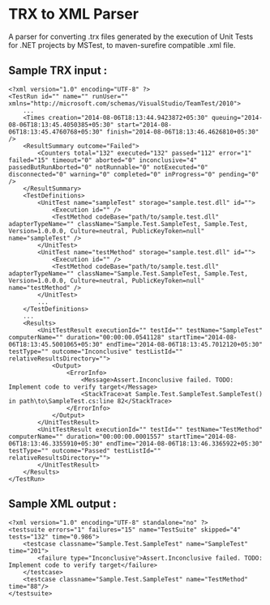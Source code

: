 TRX to XML Parser
==========

A parser for converting .trx files generated by the execution of Unit Tests for .NET projects by MSTest, to maven-surefire compatible .xml file.

Sample TRX input :
---

    <?xml version="1.0" encoding="UTF-8" ?>
    <TestRun id="" name="" runUser="" xmlns="http://microsoft.com/schemas/VisualStudio/TeamTest/2010">
        ...
        <Times creation="2014-08-06T18:13:44.9423872+05:30" queuing="2014-08-06T18:13:45.4050385+05:30" start="2014-08-06T18:13:45.4760768+05:30" finish="2014-08-06T18:13:46.4626810+05:30" />
        <ResultSummary outcome="Failed">
            <Counters total="132" executed="132" passed="112" error="1" failed="15" timeout="0" aborted="0" inconclusive="4" passedButRunAborted="0" notRunnable="0" notExecuted="0" disconnected="0" warning="0" completed="0" inProgress="0" pending="0" />
        </ResultSummary>
        <TestDefinitions>
            <UnitTest name="sampleTest" storage="sample.test.dll" id="">
                <Execution id="" />
                <TestMethod codeBase="path/to/sample.test.dll" adapterTypeName="" className="Sample.Test.SampleTest, Sample.Test, Version=1.0.0.0, Culture=neutral, PublicKeyToken=null" name="sampleTest" />
            </UnitTest>
            <UnitTest name="testMethod" storage="sample.test.dll" id="">
                <Execution id="" />
                <TestMethod codeBase="path/to/sample.test.dll" adapterTypeName="" className="Sample.Test.SampleTest, Sample.Test, Version=1.0.0.0, Culture=neutral, PublicKeyToken=null" name="testMethod" />
            </UnitTest>
            ...
        </TestDefinitions>
        ...
        <Results>
            <UnitTestResult executionId="" testId="" testName="SampleTest" computerName="" duration="00:00:00.0541128" startTime="2014-08-06T18:13:45.5001065+05:30" endTime="2014-08-06T18:13:45.7012120+05:30" testType="" outcome="Inconclusive" testListId="" relativeResultsDirectory="">
                <Output>
                    <ErrorInfo>
                        <Message>Assert.Inconclusive failed. TODO: Implement code to verify target</Message>
                        <StackTrace>at Sample.Test.SampleTest.SampleTest() in path\to\SampleTest.cs:line 82</StackTrace>
                    </ErrorInfo>
                </Output>
            </UnitTestResult>
            <UnitTestResult executionId="" testId="" testName="TestMethod" computerName="" duration="00:00:00.0001557" startTime="2014-08-06T18:13:46.3355910+05:30" endTime="2014-08-06T18:13:46.3365922+05:30" testType="" outcome="Passed" testListId="" relativeResultsDirectory="">
            </UnitTestResult>
        </Results>
    </TestRun>

Sample XML output :
---
```
<?xml version="1.0" encoding="UTF-8" standalone="no" ?>
<testsuite errors="1" failures="15" name="TestSuite" skipped="4" tests="132" time="0.986">
    <testcase classname="Sample.Test.SampleTest" name="SampleTest" time="201">
        <failure type="Inconclusive">Assert.Inconclusive failed. TODO: Implement code to verify target</failure>
    </testcase>
    <testcase classname="Sample.Test.SampleTest" name="TestMethod" time="88"/>
</testsuite>
```
